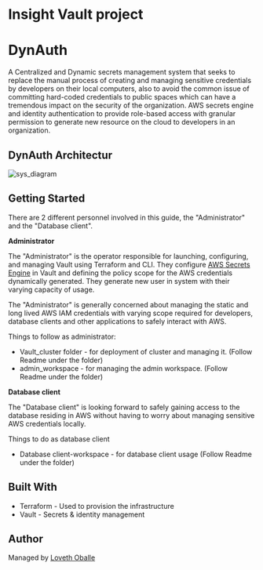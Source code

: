# Insight Vault project

# DynAuth
A Centralized and Dynamic secrets management system that seeks to replace the manual process of creating and managing sensitive credentials by developers on their local computers, also to avoid the common issue of committing hard-coded credentials to public spaces which can have a tremendous impact on the security of the organization. AWS secrets engine and identity authentication to provide role-based access with granular permission to generate new resource on the cloud to developers in an organization.

## DynAuth Architectur
 
 ![sys_diagram](../snapshots/piv.png)

## Getting Started

There are 2 different personnel involved in this guide, the "Administrator" and the "Database client". 

**Administrator**

The "Administrator" is the operator responsible for launching, configuring, and managing Vault using Terraform and CLI. They configure [AWS Secrets Engine](https://www.vaultproject.io/docs/secrets/aws/index.html) in Vault and defining the policy scope for the AWS credentials dynamically generated. They generate new user in system with their varying capacity of usage.

The "Administrator" is generally concerned about managing the static and long lived AWS IAM credentials with varying scope required for developers, database clients and other applications to safely interact with AWS.

Things to follow as administrator:



* Vault_cluster folder - for deployment of cluster and managing it. (Follow Readme under the folder)
* admin_workspace - for managing the admin workspace. (Follow Readme under the folder)

**Database client**

The "Database client" is looking forward to safely gaining access to the database residing in AWS without having to worry about managing sensitive AWS credentials locally.

Things to do as database client
* Database client-workspace - for database client usage (Follow Readme under the folder)

## Built With

* Terraform - Used to provision the infrastructure
* Vault - Secrets & identity management


## Author

Managed by [Loveth Oballe](https://github.com/oballe1)
